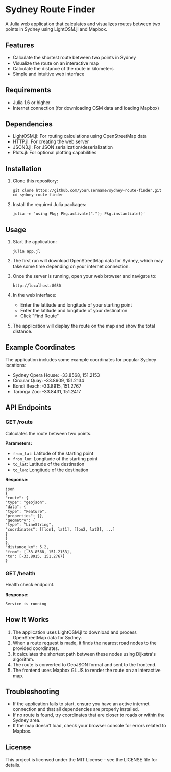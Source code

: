 # Sydney Route Finder

A Julia web application that calculates and visualizes routes between two points in Sydney using LightOSM.jl and Mapbox.

## Features

- Calculate the shortest route between two points in Sydney
- Visualize the route on an interactive map
- Calculate the distance of the route in kilometers
- Simple and intuitive web interface

## Requirements

- Julia 1.6 or higher
- Internet connection (for downloading OSM data and loading Mapbox)

## Dependencies

- LightOSM.jl: For routing calculations using OpenStreetMap data
- HTTP.jl: For creating the web server
- JSON3.jl: For JSON serialization/deserialization
- Plots.jl: For optional plotting capabilities

## Installation

1. Clone this repository:
   ```
   git clone https://github.com/yourusername/sydney-route-finder.git
   cd sydney-route-finder
   ```

2. Install the required Julia packages:
   ```
   julia -e 'using Pkg; Pkg.activate("."); Pkg.instantiate()'
   ```

## Usage

1. Start the application:
   ```
   julia app.jl
   ```

2. The first run will download OpenStreetMap data for Sydney, which may take some time depending on your internet connection.

3. Once the server is running, open your web browser and navigate to:
   ```
   http://localhost:8080
   ```

4. In the web interface:
   - Enter the latitude and longitude of your starting point
   - Enter the latitude and longitude of your destination
   - Click "Find Route"

5. The application will display the route on the map and show the total distance.

## Example Coordinates

The application includes some example coordinates for popular Sydney locations:

- Sydney Opera House: -33.8568, 151.2153
- Circular Quay: -33.8609, 151.2134
- Bondi Beach: -33.8915, 151.2767
- Taronga Zoo: -33.8431, 151.2417

## API Endpoints

### GET /route

Calculates the route between two points.

**Parameters:**
- `from_lat`: Latitude of the starting point
- `from_lon`: Longitude of the starting point
- `to_lat`: Latitude of the destination
- `to_lon`: Longitude of the destination

**Response:**
```
json
{
"route": {
"type": "geojson",
"data": {
"type": "Feature",
"properties": {},
"geometry": {
"type": "LineString",
"coordinates": [[lon1, lat1], [lon2, lat2], ...]
}
}
},
"distance_km": 5.2,
"from": [-33.8568, 151.2153],
"to": [-33.8915, 151.2767]
}
```

### GET /health

Health check endpoint.

**Response:**
```
Service is running
```

## How It Works

1. The application uses LightOSM.jl to download and process OpenStreetMap data for Sydney.
2. When a route request is made, it finds the nearest road nodes to the provided coordinates.
3. It calculates the shortest path between these nodes using Dijkstra's algorithm.
4. The route is converted to GeoJSON format and sent to the frontend.
5. The frontend uses Mapbox GL JS to render the route on an interactive map.

## Troubleshooting

- If the application fails to start, ensure you have an active internet connection and that all dependencies are properly installed.
- If no route is found, try coordinates that are closer to roads or within the Sydney area.
- If the map doesn't load, check your browser console for errors related to Mapbox.

## License

This project is licensed under the MIT License - see the LICENSE file for details.